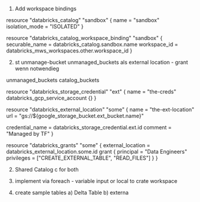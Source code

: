 1) Add workspace bindings 

resource "databricks_catalog" "sandbox" {
  name           = "sandbox"
  isolation_mode = "ISOLATED"
}

resource "databricks_catalog_workspace_binding" "sandbox" {
  securable_name = databricks_catalog.sandbox.name
  workspace_id   = databricks_mws_workspaces.other.workspace_id
}

2) st unmanage-bucket unmanaged_buckets als external location - grant wenn notwendieg 

unmanaged_buckets
catalog_buckets 

 resource "databricks_storage_credential" "ext" {
  name = "the-creds"
  databricks_gcp_service_account {}
}

resource "databricks_external_location" "some" {
  name = "the-ext-location"
  url  = "gs://${google_storage_bucket.ext_bucket.name}"

  credential_name = databricks_storage_credential.ext.id
  comment         = "Managed by TF"
}

resource "databricks_grants" "some" {
  external_location = databricks_external_location.some.id
  grant {
    principal  = "Data Engineers"
    privileges = ["CREATE_EXTERNAL_TABLE", "READ_FILES"]
  }
} 

2) Shared Catalog c for both

3) implement via foreach - variable input or local to crate workspace

4) create sample tables 
    a) Delta Table 
    b) externa